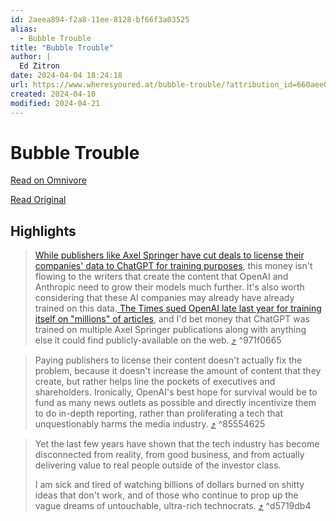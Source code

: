 ```yaml
---
id: 2aeea894-f2a8-11ee-8128-bf66f3a03525
alias:
  - Bubble Trouble
title: "Bubble Trouble"
author: |
  Ed Zitron
date: 2024-04-04 18:24:18
url: https://www.wheresyoured.at/bubble-trouble/?attribution_id=660aee002b160500014c2bbc&attribution_type=post&ref=ed-zitrons-wheres-your-ed-at-newsletter
created: 2024-04-10
modified: 2024-04-21
---
```


# Bubble Trouble

[Read on Omnivore](https://omnivore.app/me/bubble-trouble-18eaa23d2cd)

[Read Original](https://www.wheresyoured.at/bubble-trouble/?attribution_id=660aee002b160500014c2bbc&attribution_type=post&ref=ed-zitrons-wheres-your-ed-at-newsletter)

## Highlights

> [While publishers like Axel Springer have cut deals to license their companies' data to ChatGPT for training purposes](https://www.wheresyoured.at/r/069c8981?m=f0d0d9e8-9c6d-4891-a403-ddb4298b33df), this money isn't flowing to the writers that create the content that OpenAI and Anthropic need to grow their models much further. It's also worth considering that these AI companies may already have already trained on this data.[ The Times sued OpenAI late last year for training itself on "millions" of articles](https://www.wheresyoured.at/r/c71d0a95?m=f0d0d9e8-9c6d-4891-a403-ddb4298b33df), and I'd bet money that ChatGPT was trained on multiple Axel Springer publications along with anything else it could find publicly-available on the web. [⤴️](https://omnivore.app/me/bubble-trouble-18eaa23d2cd#971f0665-2f0d-46e9-bd16-8666cb21ead8)  ^971f0665

> Paying publishers to license their content doesn't actually fix the problem, because it doesn't increase the amount of content that they create, but rather helps line the pockets of executives and shareholders. Ironically, OpenAI's best hope for survival would be to fund as many news outlets as possible and directly incentivize them to do in-depth reporting, rather than proliferating a tech that unquestionably harms the media industry. [⤴️](https://omnivore.app/me/bubble-trouble-18eaa23d2cd#85554625-0e3a-4821-983e-69eb23ff0706)  ^85554625

> Yet the last few years have shown that the tech industry has become disconnected from reality, from good business, and from actually delivering value to real people outside of the investor class.
> 
> I am sick and tired of watching billions of dollars burned on shitty ideas that don't work, and of those who continue to prop up the vague dreams of untouchable, ultra-rich technocrats. [⤴️](https://omnivore.app/me/bubble-trouble-18eaa23d2cd#d5719db4-2f77-49d8-9e29-4d5f536dcf38)  ^d5719db4

